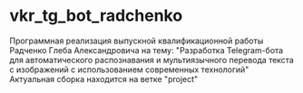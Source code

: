 # vkr_tg_bot_radchenko
Программная реализация выпускной квалификационной работы Радченко Глеба Александровича на тему:
"Разработка Telegram-бота для автоматического распознавания и мультиязычного перевода текста с изображений с использованием современных технологий"
Актуальная сборка находится на ветке "project"

